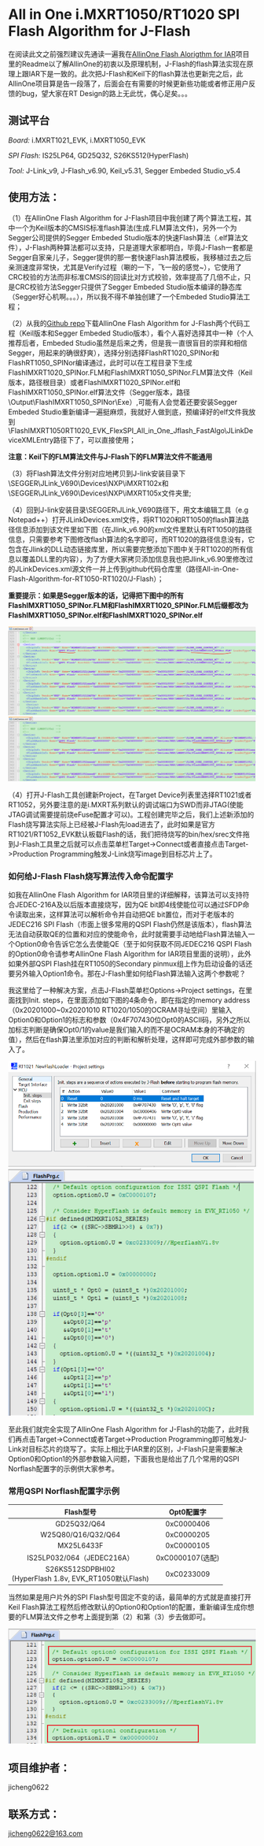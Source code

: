 # All in One i.MXRT1050/RT1020 SPI Flash Algorithm for J-Flash

在阅读此文之前强烈建议先通读一遍我在[AllinOne Flash Alorigthm for IAR](https://github.com/jicheng0622/All-in-One-Flash-Algorithm-for-RT1050-RT1020/tree/master/IAR)项目里的Readme以了解AllinOne的初衷以及原理机制，J-Flash的flash算法实现在原理上跟IAR下是一致的。此次把J-Flash和Keil下的flash算法也更新完之后，此AllinOne项目算是告一段落了，后面会在有需要的时候更新些功能或者修正用户反馈的bug，望大家在RT Design的路上无此忧，偶心足矣。。。

## 测试平台

*Board:* i.MXRT1021_EVK, i.MXRT1050_EVK

*SPI Flash:* IS25LP64, GD25Q32, S26KS512(HyperFlash)

*Tool:* J-Link_v9, J-Flash_v6.90, Keil_v5.31, Segger Embeded Studio_v5.4

## 使用方法：

（1）在AllinOne Flash Algorithm for J-Flash项目中我创建了两个算法工程，其中一个为Keil版本的CMSIS标准flash算法(生成.FLM算法文件)，另外一个为Segger公司提供的Segger Embeded Studio版本的快速Flash算法（.elf算法文件），J-Flash两种算法都可以支持，只是道理大家都明白，毕竟J-Flash一套都是Segger自家亲儿子，Segger提供的那一套快速Flash算法模板，我移植过去之后亲测速度非常快，尤其是Verify过程（唰的一下，飞一般的感觉~），它使用了CRC校验的方法而非标准CMSIS的回读比对方式校验，效率提高了几倍不止，只是CRC校验方法Segger只提供了Segger Embeded Studio版本编译的静态库（Segger好心机啊。。。），所以我不得不单独创建了一个Embeded Studio算法工程；

（2）从我的[Github repo](https://github.com/jicheng0622/All-in-One-Flash-Algorithm-for-RT1050-RT1020)下载AllinOne Flash Algorithm for J-Flash两个代码工程（Keil版本和Segger Embeded Studio版本），看个人喜好选择其中一种（个人推荐后者，Embeded Studio虽然是后来之秀，但是我一直很盲目的崇拜和相信Segger，用起来的确很舒爽），选择分别选择FlashRT1020_SPINor和FlashRT1050_SPINor编译通过，此时可以在工程目录下生成FlashIMXRT1020_SPINor.FLM和FlashIMXRT1050_SPINor.FLM算法文件（Keil版本，路径根目录）或者FlashIMXRT1020_SPINor.elf和FlashIMXRT1050_SPINor.elf算法文件（Segger版本，路径\Output\FlashIMXRT1050_SPINor\Exe）,可能有人会觉着还要安装Segger Embeded Studio重新编译一遍挺麻烦，我就好人做到底，预编译好的elf文件我放到\FlashIMXRT1050RT1020_EVK_FlexSPI_All_in_One_Jflash_FastAlgo\JLinkDeviceXMLEntry路径下了，可以直接使用；

**注意：Keil下的FLM算法文件与J-Flash下的FLM算法文件不能通用**

（3）将Flash算法文件分别对应地拷贝到J-link安装目录下\SEGGER\JLink_V690\Devices\NXP\iMXRT102x和\SEGGER\JLink_V690\Devices\NXP\iMXRT105x文件夹里;

（4）回到J-link安装目录\SEGGER\JLink_V690路径下，用文本编辑工具（e.g Notepad++）打开JLinkDevices.xml文件，将RT1020和RT1050的flash算法路径信息添加到该文件里如下图（在Jlink_v6.90的xml文件里默认有RT1050的路径信息，只需要参考下图修改flash算法的名字即可，而RT1020的路径信息没有，它包含在Jlink的DLL动态链接库里，所以需要完整添加下图中关于RT1020的所有信息以覆盖DLL里的内容），为了方便大家拷贝添加信息我也把Jlink_v6.90里修改过的JLinkDevices.xml源文件一并上传到github代码仓库里（路径All-in-One-Flash-Algorithm-for-RT1050-RT1020/J-Flash）；

**重要提示：如果是Segger版本的话，记得把下图中的所有FlashIMXRT1050_SPINor.FLM和FlashIMXRT1020_SPINor.FLM后缀都改为FlashIMXRT1050_SPINor.elf和FlashIMXRT1020_SPINor.elf**

<img src="Figures/jlinkdevice_RT1020.png" alt="image-20210102174332114" style="zoom:67%;" />

<img src="Figures/jlinkdevice_RT1050.png" alt="image-20210102194923129" style="zoom:67%;" />

（4）打开J-Flash工具创建新Project，在Target Device列表里选择RT1021或者RT1052，另外要注意的是i.MXRT系列默认的调试端口为SWD而非JTAG(使能JTAG调试需要提前烧eFuse配置才可以)。工程创建完毕之后，我们上述新添加的Flash烧写算法实际上已经被J-Flash先load进去了，此时如果是官方RT1021/RT1052_EVK默认板载Flash的话，我们把待烧写的bin/hex/srec文件拖到J-Flash工具里之后就可以点击菜单栏Target->Connect或者直接点击Target->Production Programming触发J-Link烧写image到目标芯片上了。

### 如何给J-Flash Flash烧写算法传入命令配置字

如我在AllinOne Flash Algorithm for IAR项目里的详细解释，该算法可以支持符合JEDEC-216A及以后版本直接烧写，因为QE bit即4线使能位可以通过SFDP命令读取出来，这样算法可以解析命令并自动把QE bit置位，而对于老版本的JEDEC216 SPI Flash（市面上很多常用的QSPI Flash仍然是该版本），flash算法无法自动获取QE的位置和对应的使能命令，此时就需要手动地给Flash算法输入一个Option0命令告诉它怎么去使能QE（至于如何获取不同JEDEC216 QSPI Flash的Option0命令请参考AllinOne Flash Algorithm for IAR项目里面的说明），此外如果外部QSPI Flash挂在RT1050的Secondary pinmux组上作为启动设备的话还要另外输入Option1命令。那在J-Flash里如何给Flash算法输入这两个参数呢？

我这里给了一种解决方案，点击J-Flash菜单栏Options->Project settings，在里面找到Init. steps，在里面添加如下图的4条命令，即在指定的memory address（0x20201000~0x20201010 RT1020/1050的OCRAM寻址空间）里输入Option0和Option1的标志和参数（0x4F707430位Opt0的ASCII码，另外之所以加标志判断是确保Opt0/1的value是我们输入的而不是OCRAM本身的不确定的值），然后在flash算法里添加对应的判断和解析处理，这样即可完成外部参数的输入了。

<img src="Figures/Project_Settings_for_Opt.png" alt="Project_Settings_for_Opt" style="zoom:67%;" />

<img src="Figures/options_handle_at_keil.png" alt="options_handle_at_keil" style="zoom:67%;" />

至此我们就完全实现了AllinOne Flash Algorithm for J-Flash的功能了，此时我们再点击Target->Connect或者Target->Production Programming即可触发J-Link对目标芯片的烧写了。实际上相比于IAR里的区别，J-Flash只是需要解决Option0和Option1的外部参数输入问题，下面我也是给出了几个常用的QSPI Norflash配置字的示例供大家参考。

### 常用QSPI Norflash配置字示例

|                          Flash型号                           |    Opt0配置字    |
| :----------------------------------------------------------: | :--------------: |
|                         GD25Q32/Q64                          |    0xC0000406    |
|                      W25Q80/Q16/Q32/Q64                      |    0xC0000205    |
|                          MX25L6433F                          |    0xC0000105    |
|                  IS25LP032/064（JEDEC216A）                  | 0xC0000107(选配) |
| S26KS512SDPBHI02<br />(HyperFlash 1.8v, EVK_RT1050默认Flash) |    0xC0233009    |

当然如果是用户片外的SPI Flash型号固定不变的话，最简单的方式就是直接打开Keil Flash算法工程然后修改默认的Option0和Option1的配置，重新编译生成你想要的FLM算法文件之参考上面提到第（2）和第（3）步去做即可。

<img src="Figures/DefaultOptions.png" alt="DefaultOptions" style="zoom:67%;" />

## 项目维护者：

jicheng0622

## 联系方式：

jicheng0622@163.com
